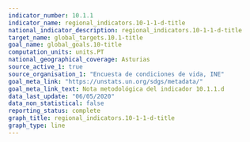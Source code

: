 ```yaml
---
indicator_number: 10.1.1
indicator_name: regional_indicators.10-1-1-d-title
national_indicator_description: regional_indicators.10-1-1-d-title
target_name: global_targets.10.1-title
goal_name: global_goals.10-title
computation_units: units.PT
national_geographical_coverage: Asturias
source_active_1: true
source_organisation_1: "Encuesta de condiciones de vida, INE"
goal_meta_link: "https://unstats.un.org/sdgs/metadata/"
goal_meta_link_text: Nota metodológica del indicador 10.1.1.d
data_last_update: "06/05/2020"
data_non_statistical: false
reporting_status: complete
graph_title: regional_indicators.10-1-1-d-title
graph_type: line
---
```

